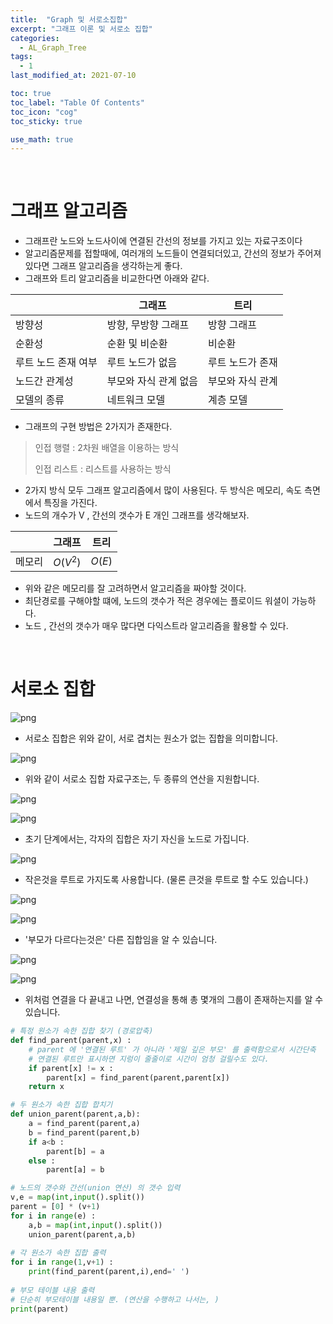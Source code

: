 ```yaml
---
title:  "Graph 및 서로소집합"
excerpt: "그래프 이론 및 서로소 집합"
categories:
  - AL_Graph_Tree
tags:
  - 1
last_modified_at: 2021-07-10

toc: true
toc_label: "Table Of Contents"
toc_icon: "cog"
toc_sticky: true

use_math: true
---
```


<br>

# 그래프 알고리즘

- 그래프란 노드와 노드사이에 연결된 간선의 정보를 가지고 있는 자료구조이다
- 알고리즘문제를 접할때에, 여러개의 노드들이 연결되더있고, 간선의 정보가 주어져있다면 그래프 알고리즘을 생각하는게 좋다.
- 그래프와 트리 알고리즘을 비교한다면 아래와 같다. 

|                     | 그래프                | 트리             |
| ------------------- | --------------------- | ---------------- |
| 방향성              | 방향, 무방향 그래프   | 방향 그래프      |
| 순환성              | 순환 및 비순환        | 비순환           |
| 루트 노드 존재 여부 | 루트 노드가 없음      | 루트 노드가 존재 |
| 노드간 관계성       | 부모와 자식 관계 없음 | 부모와 자식 관계 |
| 모델의 종류         | 네트워크 모델         | 계층 모델        |

- 그래프의 구현 방법은 2가지가 존재한다. 

> 인접 행렬 : 2차원 배열을 이용하는 방식
>
> 인접 리스트 : 리스트를 사용하는 방식

- 2가지 방식 모두 그래프 알고리즘에서 많이 사용된다. 두 방식은 메모리, 속도 측면에서 특징을 가진다.
- 노드의 개수가 V , 간선의 갯수가 E 개인 그래프를 생각해보자. 

|        | 그래프   | 트리   |
| ------ | -------- | ------ |
| 메모리 | $O(V^2)$ | $O(E)$ |

- 위와 같은 메모리를 잘 고려하면서 알고리즘을 짜야할 것이다.
- 최단경로를 구해야할 떄에, 노드의 갯수가 적은 경우에는 플로이드 워셜이 가능하다.
- 노드 , 간선의 갯수가 매우 많다면 다익스트라 알고리즘을 활용할 수 있다. 

<br>

# 서로소 집합

![png](/assets/images/Python/19_1.png)

- 서로소 집합은 위와 같이, 서로 겹치는 원소가 없는 집합을 의미합니다. 

![png](/assets/images/Python/19_2.png)

- 위와 같이 서로소 집합 자료구조는, 두 종류의 연산을 지원합니다.

![png](/assets/images/Python/19_3.png)

![png](/assets/images/Python/19_4.png)

- 초기 단계에서는, 각자의 집합은 자기 자신을 노드로 가집니다.

![png](/assets/images/Python/19_5.png)

- 작은것을 루트로 가지도록 사용합니다. (물론 큰것을 루트로 할 수도 있습니다.)

![png](/assets/images/Python/19_6.png)

![png](/assets/images/Python/19_7.png)

- '부모가 다르다는것은' 다른 집합임을 알 수 있습니다. 

![png](/assets/images/Python/19_8.png)

![png](/assets/images/Python/19_9.png)

- 위처럼 연결을 다 끝내고 나면, 연결성을 통해 총 몇개의 그룹이 존재하는지를 알 수 있습니다.

```python
# 특정 원소가 속한 집합 찾기 (경로압축)
def find_parent(parent,x) :
    # parent 에 '연결된 루트' 가 아니라 '제일 깊은 부모' 를 출력함으로서 시간단축
    # 연결된 루트만 표시하면 지렁이 줄줄이로 시간이 엄청 걸릴수도 있다.
    if parent[x] != x : 
        parent[x] = find_parent(parent,parent[x])
    return x 

# 두 원소가 속한 집합 합치기
def union_parent(parent,a,b):
    a = find_parent(parent,a)
    b = find_parent(parent,b)
    if a<b :
        parent[b] = a
    else :
        parent[a] = b 

# 노드의 갯수와 간선(union 연산) 의 갯수 입력
v,e = map(int,input().split())
parent = [0] * (v+1)
for i in range(e) : 
    a,b = map(int,input().split())
    union_parent(parent,a,b) 
    
# 각 원소가 속한 집합 출력 
for i in range(1,v+1) :
    print(find_parent(parent,i),end=' ') 
    
# 부모 테이블 내용 출력
# 단순히 부모테이블 내용일 뿐. (연산을 수행하고 나서는, )
print(parent)
```





<br>
